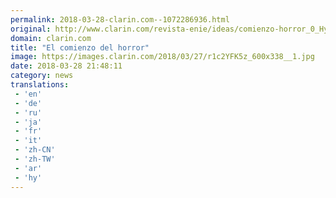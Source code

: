 ```yaml
---
permalink: 2018-03-28-clarin.com--1072286936.html
original: http://www.clarin.com/revista-enie/ideas/comienzo-horror_0_Hy7grtF9z.html
domain: clarin.com
title: "El comienzo del horror"
image: https://images.clarin.com/2018/03/27/r1c2YFK5z_600x338__1.jpg
date: 2018-03-28 21:48:11
category: news
translations: 
 - 'en'
 - 'de'
 - 'ru'
 - 'ja'
 - 'fr'
 - 'it'
 - 'zh-CN'
 - 'zh-TW'
 - 'ar'
 - 'hy'
---
```


